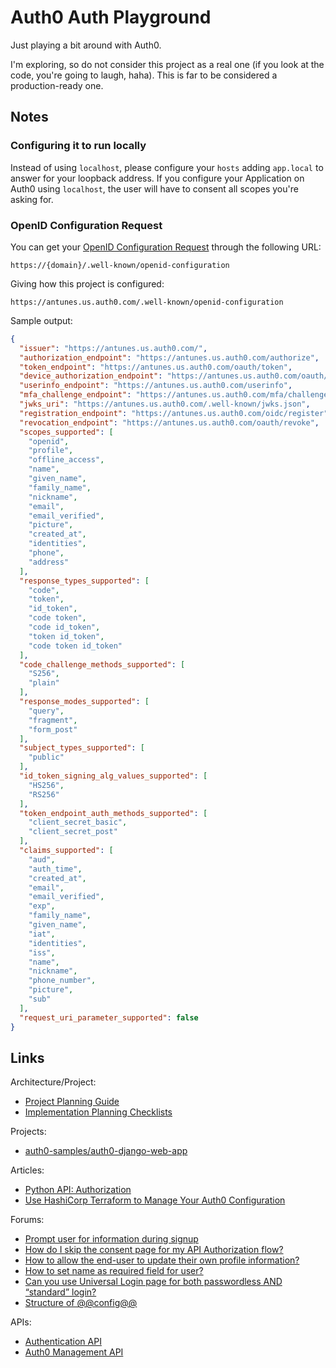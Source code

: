 # Auth0 Auth Playground

Just playing a bit around with Auth0.

I'm exploring, so do not consider this project as a real one (if you look at the code, you're going to laugh, haha).
This is far to be considered a production-ready one.

## Notes

### Configuring it to run locally

Instead of using `localhost`, please configure your `hosts` adding `app.local` to answer for your loopback address. If you configure your Application on Auth0 using `localhost`, the user will have to consent all scopes you're asking for.

### OpenID Configuration Request

You can get your [OpenID Configuration Request](https://openid.net/specs/openid-connect-discovery-1_0.html#ProviderConfigurationRequest)
through the following URL:

    https://{domain}/.well-known/openid-configuration

Giving how this project is configured:

    https://antunes.us.auth0.com/.well-known/openid-configuration

Sample output:

```json
{
  "issuer": "https://antunes.us.auth0.com/",
  "authorization_endpoint": "https://antunes.us.auth0.com/authorize",
  "token_endpoint": "https://antunes.us.auth0.com/oauth/token",
  "device_authorization_endpoint": "https://antunes.us.auth0.com/oauth/device/code",
  "userinfo_endpoint": "https://antunes.us.auth0.com/userinfo",
  "mfa_challenge_endpoint": "https://antunes.us.auth0.com/mfa/challenge",
  "jwks_uri": "https://antunes.us.auth0.com/.well-known/jwks.json",
  "registration_endpoint": "https://antunes.us.auth0.com/oidc/register",
  "revocation_endpoint": "https://antunes.us.auth0.com/oauth/revoke",
  "scopes_supported": [
    "openid",
    "profile",
    "offline_access",
    "name",
    "given_name",
    "family_name",
    "nickname",
    "email",
    "email_verified",
    "picture",
    "created_at",
    "identities",
    "phone",
    "address"
  ],
  "response_types_supported": [
    "code",
    "token",
    "id_token",
    "code token",
    "code id_token",
    "token id_token",
    "code token id_token"
  ],
  "code_challenge_methods_supported": [
    "S256",
    "plain"
  ],
  "response_modes_supported": [
    "query",
    "fragment",
    "form_post"
  ],
  "subject_types_supported": [
    "public"
  ],
  "id_token_signing_alg_values_supported": [
    "HS256",
    "RS256"
  ],
  "token_endpoint_auth_methods_supported": [
    "client_secret_basic",
    "client_secret_post"
  ],
  "claims_supported": [
    "aud",
    "auth_time",
    "created_at",
    "email",
    "email_verified",
    "exp",
    "family_name",
    "given_name",
    "iat",
    "identities",
    "iss",
    "name",
    "nickname",
    "phone_number",
    "picture",
    "sub"
  ],
  "request_uri_parameter_supported": false
}
```

## Links

Architecture/Project:

- [Project Planning Guide](https://auth0.com/docs/architecture-scenarios/b2c/architecture#project-planning-guide)
- [Implementation Planning Checklists](https://auth0.com/docs/architecture-scenarios/checklists)

Projects:

- [auth0-samples/auth0-django-web-app](https://github.com/auth0-samples/auth0-django-web-app/tree/master/01-Login)

Articles:

- [Python API: Authorization](https://auth0.com/docs/quickstart/backend/python/01-authorization)
- [Use HashiCorp Terraform to Manage Your Auth0 Configuration](https://auth0.com/blog/use-terraform-to-manage-your-auth0-configuration/)

Forums:

- [Prompt user for information during signup](https://community.auth0.com/t/prompt-user-for-information-during-signup/6767)
- [How do I skip the consent page for my API Authorization flow?](https://community.auth0.com/t/how-do-i-skip-the-consent-page-for-my-api-authorization-flow/6035)
- [How to allow the end-user to update their own profile information?](https://community.auth0.com/t/how-to-allow-the-end-user-to-update-their-own-profile-information/6228)
- [How to set name as required field for user?](https://community.auth0.com/t/how-to-set-name-as-required-field-for-user/54780/3)
- [Can you use Universal Login page for both passwordless AND “standard” login?](https://community.auth0.com/t/can-you-use-universal-login-page-for-both-passwordless-and-standard-login/24830)
- [Structure of @@config@@](https://community.auth0.com/t/structure-of-config/9155)

APIs:

- [Authentication API](https://auth0.com/docs/api/authentication)
- [Auth0 Management API](https://auth0.com/docs/api/management/v2/)
